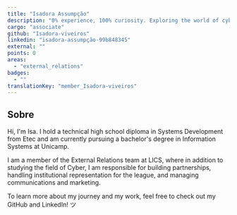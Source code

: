 ```yaml
---
title: "Isadora Assumpção"
description: "0% experience, 100% curiosity. Exploring the world of cybersecurity, one step at a time."
cargo: "associate"
github: "Isadora-viveiros"
linkedin: "isadora-assumpção-99b848345"
external: ""
points: 0
areas:
  - "external_relations"
badges:
  - ""
translationKey: "member_Isadora-viveiros"
---
```

## Sobre
Hi, I'm Isa. I hold a technical high school diploma in Systems Development from Etec and am currently pursuing a bachelor's degree in Information Systems at Unicamp.

I am a member of the External Relations team at LICS, where in addition to studying the field of Cyber, I am responsible for building partnerships, handling institutional representation for the league, and managing communications and marketing.

To learn more about my journey and my work, feel free to check out my GitHub and LinkedIn! ツ

